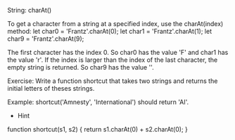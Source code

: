 String: charAt()

To get a character from a string at a specified index, use the charAt(index) method:
let char0 = 'Frantz'.charAt(0);
let char1 = 'Frantz'.charAt(1);
let char9 = 'Frantz'.charAt(9);

The first character has the index 0. So char0 has the value 'F' and char1 has the value 'r'. If the index is larger than the index of the last character, the empty string is returned. So char9 has the value ''.

Exercise:
Write a function shortcut that takes two strings and returns the initial letters of theses strings.

Example: shortcut('Amnesty', 'International') should return 'AI'.
- Hint

function shortcut(s1, s2) {
  return s1.charAt(0) + s2.charAt(0);
}